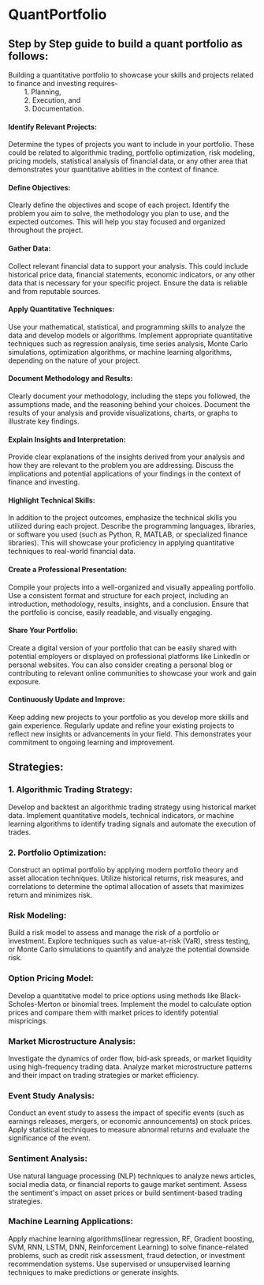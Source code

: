 # QuantPortfolio

## Step by Step guide to build a quant portfolio as follows: 
Building a quantitative portfolio to showcase your skills and projects related to finance and investing requires-
<br>&ensp;&thinsp;&ensp;&thinsp;&ensp;&thinsp;      1. Planning, 
<br>&ensp;&thinsp;&ensp;&thinsp;&ensp;&thinsp;      2. Execution, and 
<br> &ensp;&thinsp;&ensp;&thinsp;&ensp;&thinsp;     3. Documentation. 

#### Identify Relevant Projects: 
Determine the types of projects you want to include in your portfolio. These could be related to algorithmic trading, portfolio optimization, risk modeling, pricing models, statistical analysis of financial data, or any other area that demonstrates your quantitative abilities in the context of finance.
#### Define Objectives: 
Clearly define the objectives and scope of each project. Identify the problem you aim to solve, the methodology you plan to use, and the expected outcomes. This will help you stay focused and organized throughout the project.
#### Gather Data: 
Collect relevant financial data to support your analysis. This could include historical price data, financial statements, economic indicators, or any other data that is necessary for your specific project. Ensure the data is reliable and from reputable sources.
#### Apply Quantitative Techniques: 
Use your mathematical, statistical, and programming skills to analyze the data and develop models or algorithms. Implement appropriate quantitative techniques such as regression analysis, time series analysis, Monte Carlo simulations, optimization algorithms, or machine learning algorithms, depending on the nature of your project.
#### Document Methodology and Results: 
Clearly document your methodology, including the steps you followed, the assumptions made, and the reasoning behind your choices. Document the results of your analysis and provide visualizations, charts, or graphs to illustrate key findings.
#### Explain Insights and Interpretation: 
Provide clear explanations of the insights derived from your analysis and how they are relevant to the problem you are addressing. Discuss the implications and potential applications of your findings in the context of finance and investing.
#### Highlight Technical Skills: 
In addition to the project outcomes, emphasize the technical skills you utilized during each project. Describe the programming languages, libraries, or software you used (such as Python, R, MATLAB, or specialized finance libraries). This will showcase your proficiency in applying quantitative techniques to real-world financial data.
#### Create a Professional Presentation: 
Compile your projects into a well-organized and visually appealing portfolio. Use a consistent format and structure for each project, including an introduction, methodology, results, insights, and a conclusion. Ensure that the portfolio is concise, easily readable, and visually engaging.
#### Share Your Portfolio: 
Create a digital version of your portfolio that can be easily shared with potential employers or displayed on professional platforms like LinkedIn or personal websites. You can also consider creating a personal blog or contributing to relevant online communities to showcase your work and gain exposure.
#### Continuously Update and Improve: 
Keep adding new projects to your portfolio as you develop more skills and gain experience. Regularly update and refine your existing projects to reflect new insights or advancements in your field. This demonstrates your commitment to ongoing learning and improvement.


## Strategies: 

### 1. Algorithmic Trading Strategy: 
Develop and backtest an algorithmic trading strategy using historical market data. Implement quantitative models, technical indicators, or machine learning algorithms to identify trading signals and automate the execution of trades.

### 2. Portfolio Optimization: 
Construct an optimal portfolio by applying modern portfolio theory and asset allocation techniques. Utilize historical returns, risk measures, and correlations to determine the optimal allocation of assets that maximizes return and minimizes risk.

### Risk Modeling: 
Build a risk model to assess and manage the risk of a portfolio or investment. Explore techniques such as value-at-risk (VaR), stress testing, or Monte Carlo simulations to quantify and analyze the potential downside risk.

### Option Pricing Model: 
Develop a quantitative model to price options using methods like Black-Scholes-Merton or binomial trees. Implement the model to calculate option prices and compare them with market prices to identify potential mispricings.

### Market Microstructure Analysis: 
Investigate the dynamics of order flow, bid-ask spreads, or market liquidity using high-frequency trading data. Analyze market microstructure patterns and their impact on trading strategies or market efficiency.

### Event Study Analysis: 
Conduct an event study to assess the impact of specific events (such as earnings releases, mergers, or economic announcements) on stock prices. Apply statistical techniques to measure abnormal returns and evaluate the significance of the event.

### Sentiment Analysis: 
Use natural language processing (NLP) techniques to analyze news articles, social media data, or financial reports to gauge market sentiment. Assess the sentiment's impact on asset prices or build sentiment-based trading strategies.

### Machine Learning Applications: 
Apply machine learning algorithms(linear regression, RF, Gradient boosting, SVM, RNN, LSTM, DNN, Reinforcement Learning) to solve finance-related problems, such as credit risk assessment, fraud detection, or investment recommendation systems. Use supervised or unsupervised learning techniques to make predictions or generate insights.

